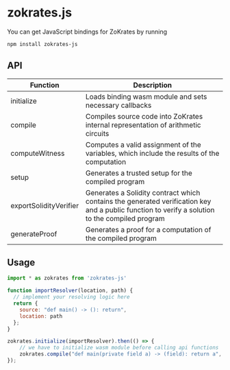 # zokrates.js

You can get JavaScript bindings for ZoKrates by running

```bash
npm install zokrates-js
```

## API

| Function | Description |
| ------ | ------ |
| initialize | Loads binding wasm module and sets necessary callbacks |
| compile | Compiles source code into ZoKrates internal representation of arithmetic circuits |
| computeWitness | Computes a valid assignment of the variables, which include the results of the computation |
| setup | Generates a trusted setup for the compiled program |
| exportSolidityVerifier | Generates a Solidity contract which contains the generated verification key and a public function to verify a solution to the compiled program |
| generateProof | Generates a proof for a computation of the compiled program |

## Usage

```js
import * as zokrates from 'zokrates-js'

function importResolver(location, path) {
  // implement your resolving logic here
  return { 
    source: "def main() -> (): return", 
    location: path 
  };
}

zokrates.initialize(importResolver).then(() => {
    // we have to initialize wasm module before calling api functions
    zokrates.compile("def main(private field a) -> (field): return a", "main")
});
```

